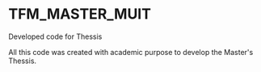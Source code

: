 # TFM_MASTER_MUIT
Developed code for Thessis

All this code was created with academic purpose to develop the Master's Thessis.



